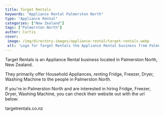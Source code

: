 ```yaml
---
title: Target Rentals
keywords: "Appliance Rental Palmerston North"
type: "Appliance Rental"
categories: ["New Zealand"]
tags: ["Palmerston North"]
author: Curtis
cover: 
 image: /img/directory-images/appliance-rental/target-rentals.webp
 alt: 'Logo for Target Rentals the Appliance Rental business from Palmerston North, New Zealand'
---
```


Target Rentals is an Appliance Rental business located in Palmerston North, New Zealand. 

They primarily offer Household Appliances, renting Fridge, Freezer, Dryer, Washing Machine to the people in Palmerston North.

If you're in Palmerston North and are interested in hiring Fridge, Freezer, Dryer, Washing Machine, you can check their website out with the url below: 

targetrentals.co.nz
